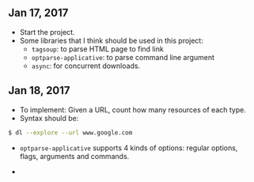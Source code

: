 ## Jan 17, 2017 

- Start the project. 
- Some libraries that I think should be used in this project: 
  + `tagsoup`: to parse HTML page to find link 
  + `optparse-applicative`: to parse command line argument 
  + `async`: for concurrent downloads. 
  
## Jan 18, 2017 

- To implement: Given a URL, count how many resources of each type. 
- Syntax should be: 
```sh
$ dl --explore --url www.google.com
```

- `optparse-applicative` supports 4 kinds of options: regular options,
  flags, arguments and commands. 
  
- 
